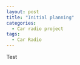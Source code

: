 ```yaml
---
layout: post
title: "Initial planning"
categories:
  - Car radio project
tags:
  - Car Radio
---
```


Test